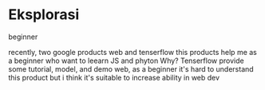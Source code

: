 # Eksplorasi
beginner 


recently, two google products
web and tenserflow
this products help me as a beginner who want to leearn JS and phyton
Why?
Tenserflow provide some tutorial, model, and demo
web, as a beginner it's hard to understand this product but i think it's    suitable to increase ability in web dev  
